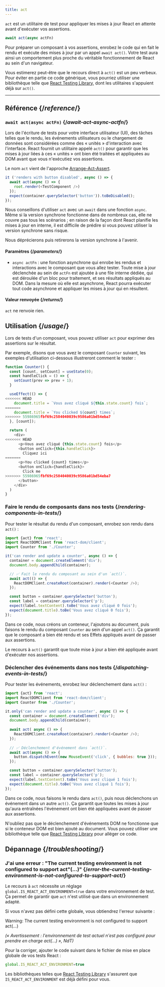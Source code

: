 ```yaml
---
title: act
---
```


<Intro>

`act` est un utilitaire de test pour appliquer les mises à jour React en attente avant d'exécuter vos assertions.

```js
await act(async actFn)
```

</Intro>

Pour préparer un composant à vos assertions, enrobez le code qui en fait le rendu et exécute des mises à jour par un appel `await act()`.  Votre test aura ainsi un comportement plus proche du véritable fonctionnement de React au sein d'un navigateur.

<Note>

Vous estimerez peut-être que le recours direct à `act()` est un peu verbeux.  Pour éviter en partie ce code générique, vous pourriez utiliser une bibliothèque telle que [React Testing Library](https://testing-library.com/docs/react-testing-library/intro), dont les utilitaires s'appuient déjà sur `act()`.

</Note>


<InlineToc />

---

## Référence {/*reference*/}

### `await act(async actFn)` {/*await-act-async-actfn*/}

Lors de l'écriture de tests pour votre interface utilisateur (UI), des tâches telles que le rendu, les événements utilisateurs ou le chargement de données sont considérées comme des « unités » d'interaction avec l'interface.  React fournit un utilitaire appelé `act()` pour garantir que les mises à jour liées à ces « unités » ont bien été traitées et appliquées au DOM avant que vous n'exécutiez vos assertions.

Le nom `act` vient de l'approche [Arrange-Act-Assert](https://wiki.c2.com/?ArrangeActAssert).

```js {2,4}
it ('renders with button disabled', async () => {
  await act(async () => {
    root.render(<TestComponent />)
  });
  expect(container.querySelector('button')).toBeDisabled();
});
```

<Note>

Nous conseillons d'utiliser `act` avec un `await` dans une fonction `async`.  Même si la version synchrone fonctionne dans de nombreux cas, elle ne couvre pas tous les scénarios ; en raison de la façon dont React planifie les mises à jour en interne, il est difficile de prédire si vous pouvez utiliser la version synchrone sans risque.

Nous déprécierons puis retirerons la version synchrone à l'avenir.

</Note>

#### Paramètres {/*parameters*/}

* `async actFn` : une fonction asynchrone qui enrobe les rendus et interactions avec le composant que vous allez tester.  Toute mise à jour déclenchée au sein de `actFn` est ajoutée à une file interne dédiée, qui est déroulée d'un bloc pour traitement, et ses résultats appliqués au DOM.  Dans la mesure où elle est asynchrone, React pourra exécuter tout code asynchrone et appliquer les mises à jour qui en résultent.

#### Valeur renvoyée {/*returns*/}

`act` ne renvoie rien.

## Utilisation {/*usage*/}

Lors de tests d'un composant, vous pouvez utiliser `act` pour exprimer des assertions sur le résultat.

Par exemple, disons que vous avez le composant `Counter` suivant, les exemples d'utilisation ci-dessous illustreront comment le tester :

```js
function Counter() {
  const [count, setCount] = useState(0);
  const handleClick = () => {
    setCount(prev => prev + 1);
  }

  useEffect(() => {
<<<<<<< HEAD
    document.title = `Vous avez cliqué ${this.state.count} fois`;
=======
    document.title = `You clicked ${count} times`;
>>>>>>> 55986965fbf69c2584040039c9586a01bd54eba7
  }, [count]);

  return (
    <div>
<<<<<<< HEAD
      <p>Vous avez cliqué {this.state.count} fois</p>
      <button onClick={this.handleClick}>
        Cliquez ici
=======
      <p>You clicked {count} times</p>
      <button onClick={handleClick}>
        Click me
>>>>>>> 55986965fbf69c2584040039c9586a01bd54eba7
      </button>
    </div>
  )
}
```

### Faire le rendu de composants dans nos tests {/*rendering-components-in-tests*/}

Pour tester le résultat du rendu d'un composant, enrobez son rendu dans `act()` :

```js  {10,12}
import {act} from 'react';
import ReactDOMClient from 'react-dom/client';
import Counter from './Counter';

it('can render and update a counter', async () => {
  container = document.createElement('div');
  document.body.appendChild(container);

  // ✅ Fait le rendu du composant au sein d'un `act()`.
  await act(() => {
    ReactDOMClient.createRoot(container).render(<Counter />);
  });

  const button = container.querySelector('button');
  const label = container.querySelector('p');
  expect(label.textContent).toBe('Vous avez cliqué 0 fois');
  expect(document.title).toBe('Vous avez cliqué 0 fois');
});
```

Dans ce code, nous créons un conteneur, l'ajoutons au document, puis faisons le rendu du composant `Counter` au sein d'un appel `act()`. Ça garantit que le composant a bien été rendu et ses Effets appliqués avant de passer aux assertions.

Le recours à `act()` garantit que toute mise à jour a bien été appliquée avant d'exécuter nos assertions.

### Déclencher des événements dans nos tests {/*dispatching-events-in-tests*/}

Pour tester les événements, enrobez leur déclenchement dans `act()` :

```js {14,16}
import {act} from 'react';
import ReactDOMClient from 'react-dom/client';
import Counter from './Counter';

it.only('can render and update a counter', async () => {
  const container = document.createElement('div');
  document.body.appendChild(container);
  
  await act( async () => {
    ReactDOMClient.createRoot(container).render(<Counter />);
  });
  
  // ✅ Déclenchement d'événement dans `act()`.
  await act(async () => {
    button.dispatchEvent(new MouseEvent('click', { bubbles: true }));
  });

  const button = container.querySelector('button');
  const label = container.querySelector('p');
  expect(label.textContent).toBe('Vous avez cliqué 1 fois');
  expect(document.title).toBe('Vous avez cliqué 1 fois');
});
```

Dans ce code, nous faisons le rendu dans `act()`, puis nous déclenchons un événement dans un autre `act()`.  Ça garantit que toutes les mises à jour qu'aura entraînées l'événement ont bien été appliquées avant de passer aux assertions.

<Pitfall>

N'oubliez pas que le déclenchement d'événements DOM ne fonctionne que si le conteneur DOM est bien ajouté au document. Vous pouvez utiliser une bibliothèque telle que [React Testing Library](https://testing-library.com/docs/react-testing-library/intro) pour alléger ce code.

</Pitfall>

## Dépannage {/*troubleshooting*/}

### J'ai une erreur : "The current testing environment is not configured to support act"(...)" {/*error-the-current-testing-environment-is-not-configured-to-support-act*/}

Le recours à `act` nécessite un réglage `global.IS_REACT_ACT_ENVIRONMENT=true` dans votre environnement de test.  Ça permet de garantir que `act` n'est utilisé que dans un environnement adapté.

Si vous n'avez pas défini cette globale, vous obtiendrez l'erreur suivante :

<ConsoleBlock level="error">

Warning: The current testing environment is not configured to support act(...)

</ConsoleBlock>

_(« Avertissement : l'environnement de test actuel n'est pas configuré pour prendre en charge act(...) », NdT)_

Pour la corriger, ajouter le code suivant dans le fichier de mise en place globale de vos tests React :

```js
global.IS_REACT_ACT_ENVIRONMENT=true
```

<Note>

Les bibliothèques telles que [React Testing Library](https://testing-library.com/docs/react-testing-library/intro) s'assurent que `IS_REACT_ACT_ENVIRONMENT` est déjà défini pour vous.

</Note>

